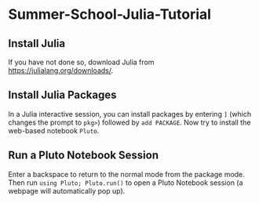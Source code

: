 # Summer-School-Julia-Tutorial

## Install Julia

If you have not done so, download Julia from https://julialang.org/downloads/. 

## Install Julia Packages

In a Julia interactive session, you can install packages by entering `]` (which changes the prompt to `pkg>`) followed by `add PACKAGE`. Now try to install the web-based notebook `Pluto`.

## Run a Pluto Notebook Session

Enter a backspace to return to the normal mode from the package mode. Then run `using Pluto; Pluto.run()` to open a Pluto Notebook session (a webpage will automatically pop up). 
